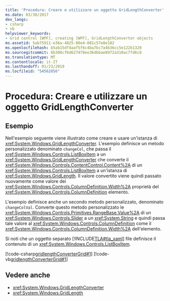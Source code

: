 ```yaml
---
title: 'Procedura: Creare e utilizzare un oggetto GridLengthConverter'
ms.date: 03/30/2017
dev_langs:
- csharp
- vb
helpviewer_keywords:
- Grid control [WPF], creating [WPF], GridLengthConverter objects
ms.assetid: 5ab75911-e36a-4825-80e4-081c57e8e182
ms.openlocfilehash: b5ab15df4aaf5f6c4ba7bc7a4b36cc5e122b1320
ms.sourcegitcommit: 6b308cf6d627d78ee36dbbae8972a310ac7fd6c8
ms.translationtype: MT
ms.contentlocale: it-IT
ms.lasthandoff: 01/23/2019
ms.locfileid: "54562056"
---
```

# <a name="how-to-create-and-use-a-gridlengthconverter-object"></a>Procedura: Creare e utilizzare un oggetto GridLengthConverter
## <a name="example"></a>Esempio  
 Nell'esempio seguente viene illustrato come creare e usare un'istanza di <xref:System.Windows.GridLengthConverter>. L'esempio definisce un metodo personalizzato denominato `changeCol`, che passa il <xref:System.Windows.Controls.ListBoxItem> a un <xref:System.Windows.GridLengthConverter> che converte il <xref:System.Windows.Controls.ContentControl.Content%2A> di un <xref:System.Windows.Controls.ListBoxItem> a un'istanza di <xref:System.Windows.GridLength>. Il valore convertito viene quindi passato nuovamente come valore dei <xref:System.Windows.Controls.ColumnDefinition.Width%2A> proprietà del <xref:System.Windows.Controls.ColumnDefinition> elemento.  
  
 L'esempio definisce anche un secondo metodo personalizzato, denominato `changeColVal`. Converte questo metodo personalizzato le <xref:System.Windows.Controls.Primitives.RangeBase.Value%2A> di un <xref:System.Windows.Controls.Slider> a un <xref:System.String> e quindi passa tale valore al <xref:System.Windows.Controls.ColumnDefinition> come il <xref:System.Windows.Controls.ColumnDefinition.Width%2A> dell'elemento.  
  
 Si noti che un oggetto separato [!INCLUDE[TLA#tla_xaml](../../../../includes/tlasharptla-xaml-md.md)] file definisce il contenuto di un <xref:System.Windows.Controls.ListBoxItem>.  
  
 [!code-csharp[gridlengthConverterGrid#1](../../../../samples/snippets/csharp/VS_Snippets_Wpf/gridlengthConverterGrid/CSharp/Window1.xaml.cs#1)]
 [!code-vb[gridlengthConverterGrid#1](../../../../samples/snippets/visualbasic/VS_Snippets_Wpf/gridlengthConverterGrid/VisualBasic/Window1.xaml.vb#1)]  
  
## <a name="see-also"></a>Vedere anche
- <xref:System.Windows.GridLengthConverter>
- <xref:System.Windows.GridLength>
